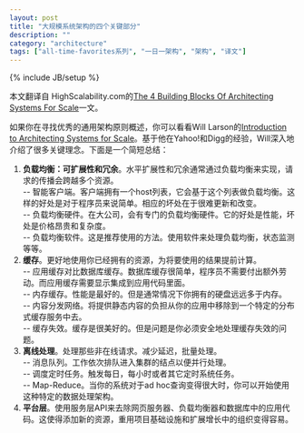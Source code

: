 ```yaml
---
layout: post
title: "大规模系统架构的四个关键部分"
description: ""
category: "architecture"
tags: ["all-time-favorites系列", "一日一架构", "架构", "译文"]
---
```

{% include JB/setup %}

本文翻译自 HighScalability.com的[The 4 Building Blocks Of Architecting Systems For Scale](http://highscalability.com/blog/2012/9/19/the-4-building-blocks-of-architecting-systems-for-scale.html)一文。  

如果你在寻找优秀的通用架构原则概述，你可以看看Will Larson的[Introduction to Architecting Systems for Scale](http://lethain.com/introduction-to-architecting-systems-for-scale/)。基于他在Yahoo!和Digg的经验，Will深入地介绍了很多关键理念。下面是一个简短总结：  
1. **负载均衡：可扩展性和冗余**。水平扩展性和冗余通常通过负载均衡来实现，请求的传播会跨越多个资源。  
  -- 智能客户端。客户端拥有一个host列表，它会基于这个列表做负载均衡。这样的好处是对于程序员来说简单。相应的坏处在于很难更新和改变。  
  -- 负载均衡硬件。在大公司，会有专门的负载均衡硬件。它的好处是性能，坏处是价格昂贵和复杂度。  
  -- 负载均衡软件。这是推荐使用的方法。使用软件来处理负载均衡，状态监测等等。  
2. **缓存**。更好地使用你已经拥有的资源，为将要使用的结果提前计算。  
  -- 应用缓存对比数据库缓存。数据库缓存很简单，程序员不需要付出额外劳动。而应用缓存需要显示集成到应用代码里面。  
  -- 内存缓存。性能是最好的。但是通常情况下你拥有的硬盘远远多于内存。  
  -- 内容分发网络。将提供静态内容的负担从你的应用中移除到一个特定的分布式缓存服务中去。  
  -- 缓存失效。缓存是很美好的。但是问题是你必须安全地处理缓存失效的问题。  
3. **离线处理**。处理那些非在线请求。减少延迟，批量处理。  
  -- 消息队列。工作依次排队进入集群的结点以便并行处理。  
  -- 调度定时任务。触发每日，每小时或者其它定时系统任务。  
  -- Map-Reduce。当你的系统对于ad hoc查询变得很大时，你可以开始使用这种特定的数据处理架构。  
4. **平台层**。使用服务层API来去除网页服务器、负载均衡器和数据库中的应用代码。这使得添加新的资源，重用项目基础设施和扩展增长中的组织变得容易。

